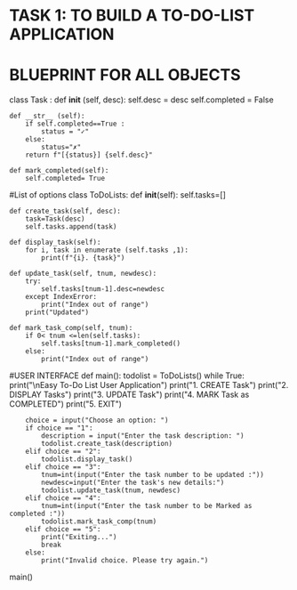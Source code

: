 # TASK 1: TO BUILD A TO-DO-LIST APPLICATION

# BLUEPRINT FOR ALL OBJECTS
class Task :
    def __init__ (self, desc):
        self.desc = desc
        self.completed = False

    def __str__ (self):
        if self.completed==True :
            status = "✓"
        else:
            status="✗"
        return f"[{status}] {self.desc}"

    def mark_completed(self):
        self.completed= True

#List of options
class ToDoLists:
    def __init__(self):
        self.tasks=[]

    def create_task(self, desc):
        task=Task(desc)
        self.tasks.append(task)

    def display_task(self):
        for i, task in enumerate (self.tasks ,1):
            print(f"{i}. {task}")
            
    def update_task(self, tnum, newdesc):
        try:
            self.tasks[tnum-1].desc=newdesc
        except IndexError:
            print("Index out of range")
        print("Updated")

    def mark_task_comp(self, tnum):
        if 0< tnum <=len(self.tasks):
            self.tasks[tnum-1].mark_completed()
        else:
            print("Index out of range")

#USER INTERFACE
def main():
    todolist = ToDoLists()
    while True:
        print("\nEasy To-Do List User Application")
        print("1. CREATE Task")
        print("2. DISPLAY Tasks")
        print("3. UPDATE Task")
        print("4. MARK Task as COMPLETED")
        print("5. EXIT")

        choice = input("Choose an option: ")
        if choice == "1":
            description = input("Enter the task description: ")
            todolist.create_task(description)
        elif choice == "2":
            todolist.display_task()
        elif choice == "3":
            tnum=int(input("Enter the task number to be updated :"))
            newdesc=input("Enter the task's new details:")
            todolist.update_task(tnum, newdesc)
        elif choice == "4":
            tnum=int(input("Enter the task number to be Marked as completed :"))
            todolist.mark_task_comp(tnum)
        elif choice == "5":
            print("Exiting...")
            break
        else:
            print("Invalid choice. Please try again.")
            

main()

      
